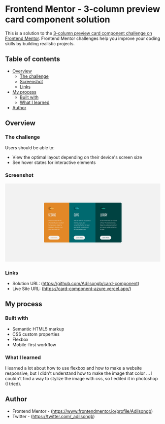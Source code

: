# Frontend Mentor - 3-column preview card component solution

This is a solution to the [3-column preview card component challenge on Frontend Mentor](https://www.frontendmentor.io/challenges/3column-preview-card-component-pH92eAR2-). Frontend Mentor challenges help you improve your coding skills by building realistic projects. 

## Table of contents

- [Overview](#overview)
  - [The challenge](#the-challenge)
  - [Screenshot](#screenshot)
  - [Links](#links)
- [My process](#my-process)
  - [Built with](#built-with)
  - [What I learned](#what-i-learned)
- [Author](#author)

## Overview

### The challenge

Users should be able to:

- View the optimal layout depending on their device's screen size
- See hover states for interactive elements

### Screenshot

![](images/screenshot.png)

### Links

- Solution URL: (https://github.com/Adilsongb/card-component)
- Live Site URL: (https://card-component-azure.vercel.app/)

## My process

### Built with

- Semantic HTML5 markup
- CSS custom properties
- Flexbox
- Mobile-first workflow

### What I learned

I learned a lot about how to use flexbox and how to make a website responsive, but I didn't understand how to make the image that color ... I couldn't find a way to stylize the image with css, so I edited it in photoshop (I tried).

## Author

- Frontend Mentor - (https://www.frontendmentor.io/profile/Adilsongb)
- Twitter - (https://twitter.com/_adilsongb)
